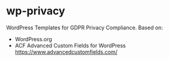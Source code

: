 # wp-privacy
WordPress Templates for GDPR Privacy Compliance.
Based on:
- WordPress.org 
- ACF Advanced Custom Fields for WordPress https://www.advancedcustomfields.com/
